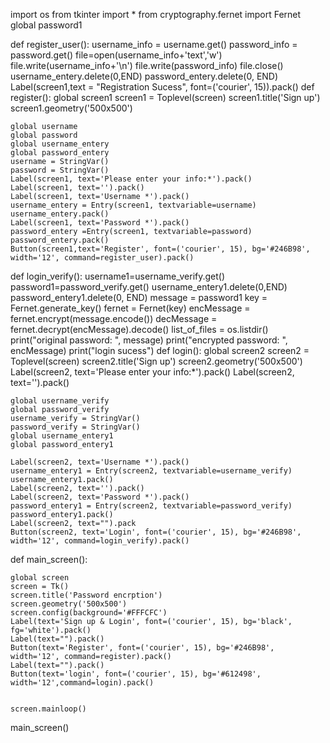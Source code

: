 import os
from tkinter import *
from cryptography.fernet import Fernet
global password1

def register_user():
    username_info = username.get()
    password_info = password.get()
    file=open(username_info+'text','w')
    file.write(username_info+'\n')
    file.write(password_info)
    file.close()
    username_entery.delete(0,END)
    password_entery.delete(0, END)
    Label(screen1,text = "Registration Sucess", font=('courier', 15)).pack()
def register():
    global screen1
    screen1 = Toplevel(screen)
    screen1.title('Sign up')
    screen1.geometry('500x500')

    global username
    global password
    global username_entery
    global password_entery
    username = StringVar()
    password = StringVar()
    Label(screen1, text='Please enter your info:*').pack()
    Label(screen1, text='').pack()
    Label(screen1, text='Username *').pack()
    username_entery = Entry(screen1, textvariable=username)
    username_entery.pack()
    Label(screen1, text='Password *').pack()
    password_entery =Entry(screen1, textvariable=password)
    password_entery.pack()
    Button(screen1,text='Register', font=('courier', 15), bg='#246B98', width='12', command=register_user).pack()
def login_verify():
    username1=username_verify.get()
    password1=password_verify.get()
    username_entery1.delete(0,END)
    password_entery1.delete(0, END)
    message = password1
    key = Fernet.generate_key()
    fernet = Fernet(key)
    encMessage = fernet.encrypt(message.encode())
    decMessage = fernet.decrypt(encMessage).decode()
    list_of_files = os.listdir()
    print("original password: ", message)
    print("encrypted password: ", encMessage)
    print("login sucess")
def login():
    global screen2
    screen2 = Toplevel(screen)
    screen2.title('Sign up')
    screen2.geometry('500x500')
    Label(screen2, text='Please enter your info:*').pack()
    Label(screen2, text='').pack()


    global username_verify
    global password_verify
    username_verify = StringVar()
    password_verify = StringVar()
    global username_entery1
    global password_entery1

    Label(screen2, text='Username *').pack()
    username_entery1 = Entry(screen2, textvariable=username_verify)
    username_entery1.pack()
    Label(screen2, text='').pack()
    Label(screen2, text='Password *').pack()
    password_entery1 = Entry(screen2, textvariable=password_verify)
    password_entery1.pack()
    Label(screen2, text="").pack
    Button(screen2, text='Login', font=('courier', 15), bg='#246B98', width='12', command=login_verify).pack()


def main_screen():

    global screen
    screen = Tk()
    screen.title('Password encrption')
    screen.geometry('500x500')
    screen.config(background='#FFFCFC')
    Label(text='Sign up & Login', font=('courier', 15), bg='black', fg='white').pack()
    Label(text="").pack()
    Button(text='Register', font=('courier', 15), bg='#246B98', width='12', command=register).pack()
    Label(text="").pack()
    Button(text='login', font=('courier', 15), bg='#612498', width='12',command=login).pack()


    screen.mainloop()
main_screen()
